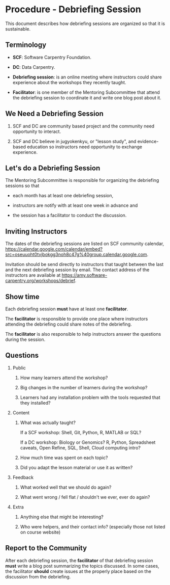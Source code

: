 # Procedure - Debriefing Session

This document describes how debriefing sessions
are organized so that it is sustainable.

## Terminology

-   **SCF**: Software Carpentry Foundation.

-   **DC**: Data Carpentry.

-   **Debriefing session**: is an online meeting
    where instructors could share experience about the workshops
    they recently taught.

-   **Facilitator**: is one member of the Mentoring Subcommittee
    that attend the debriefing session to coordinate it
    and write one blog post about it.

## We Need a Debriefing Session

1.  SCF and DC are community based project
    and the community need opportunity to interact.

2.  SCF and DC believe in jugyokenkyu, or "lesson study",
    and evidence-based education
    so instructors need opportunity to exchange experience.

## Let's do a Debriefing Session

The Mentoring Subcommittee is responsible for organizing
the debriefing sessions so that

-   each month has at least one debriefing session,

-   instructors are notify with at least one week in advance and

-   the session has a facilitator to conduct the discussion.

## Inviting Instructors

The dates of the debriefing sessions are listed
on SCF community calendar,
https://calendar.google.com/calendar/embed?src=oseuuoht0tvjbokgg3noh8c47g%40group.calendar.google.com.

Invitation should be send directly to instructors
that taught between the last and the next debriefing session by email.
The contact address of the instructors are available at
https://amy.software-carpentry.org/workshops/debrief.

## Show time

Each debriefing session **must** have at least one **facilitator**.

The **facilitator** is responsible to provide one place
where instructors attending the debriefing could share notes
of the debriefing.

The **facilitator** is also responsible
to help instructors answer the questions during the session.

## Questions

1.  Public

    1.  How many learners attend the workshop?

    2.  Big changes in the number of learners during the workshop?

    3.  Learners had any installation problem with the tools
        requested that they installed?

2.  Content

    1.  What was actually taught?

        If a SCF workshop:
        Shell, Git, Python, R, MATLAB or SQL?

        If a DC workshop:
        Biology or Genomics?
        R, Python, Spreadsheet caveats, Open Refine, SQL, Shell,
        Cloud computing intro?

    2.  How much time was spent on each topic?

    3.  Did you adapt the lesson material or use it as written?

3.  Feedback

    1.  What worked well that we should do again?

    2.  What went wrong / fell flat / shouldn't we ever, ever do again?

4.  Extra

    1.  Anything else that might be interesting?

    2.  Who were helpers, and their contact info?
        (especially those not listed on course website)

## Report to the Community

After each debriefing session,
the **facilitator** of that debriefing session **must**
write a blog post summarizing the topics discussed.
In some cases, the facilitator **should**
create issues at the properly place based on the discussion
from the debriefing.
